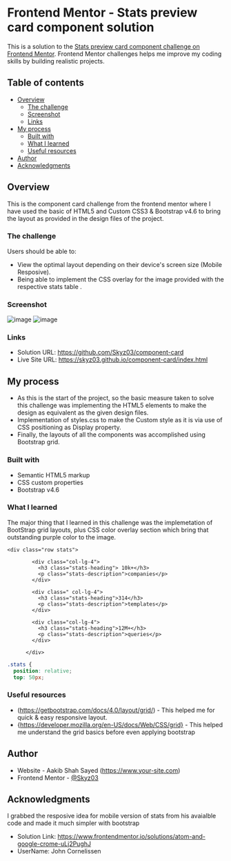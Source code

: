 # Frontend Mentor - Stats preview card component solution

This is a solution to the [Stats preview card component challenge on Frontend Mentor](https://www.frontendmentor.io/challenges/stats-preview-card-component-8JqbgoU62). Frontend Mentor challenges helps me improve my coding skills by building realistic projects. 

## Table of contents

- [Overview](#overview)
  - [The challenge](#the-challenge)
  - [Screenshot](#screenshot)
  - [Links](#links)
- [My process](#my-process)
  - [Built with](#built-with)
  - [What I learned](#what-i-learned)
  - [Useful resources](#useful-resources)
- [Author](#author)
- [Acknowledgments](#acknowledgments)

## Overview
This is the component card challenge from the frontend mentor where I have used the basic of HTML5 and Custom CSS3 & Bootstrap v4.6 to bring the layout as provided in the design files of the project.

### The challenge

Users should be able to:

- View the optimal layout depending on their device's screen size (Mobile Resposive).
- Being able to implement the CSS overlay for the image provided with the respective stats table .

### Screenshot

![image](https://user-images.githubusercontent.com/42742924/118837346-6f0b5500-b8e4-11eb-928e-cc8f3df221ad.png)
![image](https://user-images.githubusercontent.com/42742924/118837404-7d597100-b8e4-11eb-977e-de1b0ab76433.png)


### Links

- Solution URL: https://github.com/Skyz03/component-card
- Live Site URL: https://skyz03.github.io/component-card/index.html

## My process

- As this is the start of the project, so the basic measure taken to solve this challenge was implementing the HTML5 elements to make the design as equivalent as the given design files. 
- Implementation of styles.css to make the Custom style as it is via use of CSS positioning as Display property.
- Finally, the layouts of all the components was accomplished using Bootstrap grid. 

### Built with

- Semantic HTML5 markup
- CSS custom properties
- Bootstrap v4.6

### What I learned

The major thing that I learned in this challenge was the implemetation of BootStrap grid layouts, plus CSS color overlay section which bring that outstanding purple color to the image.    


```bootstrap
<div class="row stats">

        <div class="col-lg-4">
          <h3 class="stats-heading"> 10k+</h3>
          <p class="stats-description">companies</p>
        </div>

        <div class=" col-lg-4">
          <h3 class="stats-heading">314</h3>
          <p class="stats-description">templates</p>
        </div>

        <div class="col-lg-4">
          <h3 class="stats-heading">12M+</h3>
          <p class="stats-description">queries</p>
        </div>

      </div>
```

```css
.stats {
  position: relative;
  top: 50px;
```


### Useful resources

- (https://getbootstrap.com/docs/4.0/layout/grid/) - This helped me for quick & easy responsive layout.
- {https://developer.mozilla.org/en-US/docs/Web/CSS/grid} - This helped me understand the grid basics before even applying bootstrap


## Author

- Website - Aakib Shah Sayed (https://www.your-site.com)
- Frontend Mentor - [@Skyz03](https://www.frontendmentor.io/profile/Skyz03)

## Acknowledgments

I grabbed the resposive idea for mobile version of stats from his avaialble code and made it much simpler with bootstrap

- Solution Link: https://www.frontendmentor.io/solutions/atom-and-google-crome-uLj2PughJ
- UserName: John Cornelissen
